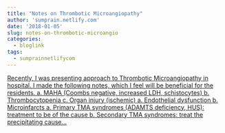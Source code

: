 ```yaml
---
title: "Notes on Thrombotic Microangiopathy"
author: 'sumprain.netlify.com'
date: '2018-01-05'
slug: notes-on-thrombotic-microangio
categories:
  - bloglink
tags:
  - sumprainnetlifycom
---
```


[Recently, I was presenting approach to Thrombotic Microangiopathy in hospital. I made the following notes, which I feel will be beneficial for the residents. a. MAHA (Coombs negative, increased LDH, schistocytes) b. Thrombocytopenia c. Organ injury (ischemic) a. Endothelial dysfunction b. Microinfarcts a. Primary TMA syndromes (ADAMTS deficiency, HUS): treatment to be of the cause b. Secondary TMA syndromes: treat the precipitating cause...<click to read more>](https://sumprain.netlify.com/post/ttp/)

